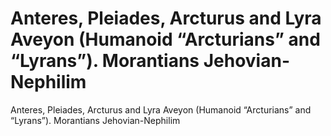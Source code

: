# Anteres, Pleiades, Arcturus and Lyra Aveyon (Humanoid “Arcturians” and “Lyrans”). Morantians Jehovian-Nephilim

Anteres, Pleiades, Arcturus and Lyra Aveyon (Humanoid “Arcturians” and “Lyrans”). Morantians Jehovian-Nephilim